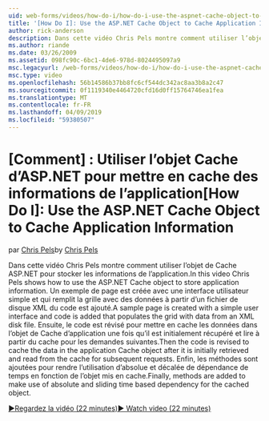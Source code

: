 ```yaml
---
uid: web-forms/videos/how-do-i/how-do-i-use-the-aspnet-cache-object-to-cache-application-information
title: '[How Do I]: Use the ASP.NET Cache Object to Cache Application Information | Microsoft Docs'
author: rick-anderson
description: Dans cette vidéo Chris Pels montre comment utiliser l’objet de Cache ASP.NET pour stocker les informations de l’application. Un exemple de page est créée avec une interface utilisateur simple un...
ms.author: riande
ms.date: 03/26/2009
ms.assetid: 098fc90c-6bc1-4de6-978d-8024495097a9
msc.legacyurl: /web-forms/videos/how-do-i/how-do-i-use-the-aspnet-cache-object-to-cache-application-information
msc.type: video
ms.openlocfilehash: 56b14586b37bb8fc6cf544dc342ac8aa3b8a2c47
ms.sourcegitcommit: 0f1119340e4464720cfd16d0ff15764746ea1fea
ms.translationtype: MT
ms.contentlocale: fr-FR
ms.lasthandoff: 04/09/2019
ms.locfileid: "59380507"
---
```

# <a name="how-do-i-use-the-aspnet-cache-object-to-cache-application-information"></a><span data-ttu-id="3dde9-103">[Comment] : Utiliser l’objet Cache d’ASP.NET pour mettre en cache des informations de l’application</span><span class="sxs-lookup"><span data-stu-id="3dde9-103">[How Do I]: Use the ASP.NET Cache Object to Cache Application Information</span></span>

<span data-ttu-id="3dde9-104">par [Chris Pels](https://twitter.com/chrispels)</span><span class="sxs-lookup"><span data-stu-id="3dde9-104">by [Chris Pels](https://twitter.com/chrispels)</span></span>

<span data-ttu-id="3dde9-105">Dans cette vidéo Chris Pels montre comment utiliser l’objet de Cache ASP.NET pour stocker les informations de l’application.</span><span class="sxs-lookup"><span data-stu-id="3dde9-105">In this video Chris Pels shows how to use the ASP.NET Cache object to store application information.</span></span> <span data-ttu-id="3dde9-106">Un exemple de page est créée avec une interface utilisateur simple et qui remplit la grille avec des données à partir d’un fichier de disque XML du code est ajouté.</span><span class="sxs-lookup"><span data-stu-id="3dde9-106">A sample page is created with a simple user interface and code is added that populates the grid with data from an XML disk file.</span></span> <span data-ttu-id="3dde9-107">Ensuite, le code est révisé pour mettre en cache les données dans l’objet de Cache d’application une fois qu’il est initialement récupéré et lire à partir du cache pour les demandes suivantes.</span><span class="sxs-lookup"><span data-stu-id="3dde9-107">Then the code is revised to cache the data in the application Cache object after it is initially retrieved and read from the cache for subsequent requests.</span></span> <span data-ttu-id="3dde9-108">Enfin, les méthodes sont ajoutées pour rendre l’utilisation d’absolue et décalée de dépendance de temps en fonction de l’objet mis en cache.</span><span class="sxs-lookup"><span data-stu-id="3dde9-108">Finally, methods are added to make use of absolute and sliding time based dependency for the cached object.</span></span>

[<span data-ttu-id="3dde9-109">&#9654;Regardez la vidéo (22 minutes)</span><span class="sxs-lookup"><span data-stu-id="3dde9-109">&#9654; Watch video (22 minutes)</span></span>](https://channel9.msdn.com/Blogs/ASP-NET-Site-Videos/how-do-i-use-the-aspnet-cache-object-to-cache-application-information)

